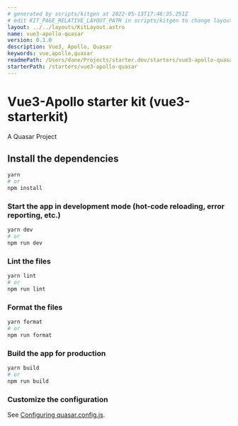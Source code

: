 ```yaml
---
# generated by scripts/kitgen at 2022-05-13T17:46:35.251Z
# edit KIT_PAGE_RELATIVE_LAYOUT_PATH in scripts/kitgen to change layout
layout: ../../layouts/KitLayout.astro
name: vue3-apollo-quasar
version: 0.1.0
description: Vue3, Apollo, Quasar
keywords: vue,apollo,quasar
readmePath: /Users/dane/Projects/starter.dev/starters/vue3-apollo-quasar/README.md
starterPath: /starters/vue3-apollo-quasar
---
```


# Vue3-Apollo starter kit (vue3-starterkit)

A Quasar Project

## Install the dependencies

```bash
yarn
# or
npm install
```

### Start the app in development mode (hot-code reloading, error reporting, etc.)

```bash
yarn dev
# or
npm run dev
```

### Lint the files

```bash
yarn lint
# or
npm run lint
```

### Format the files

```bash
yarn format
# or
npm run format
```

### Build the app for production

```bash
yarn build
# or
npm run build
```

### Customize the configuration

See [Configuring quasar.config.js](https://v2.quasar.dev/quasar-cli-vite/quasar-config-js).
